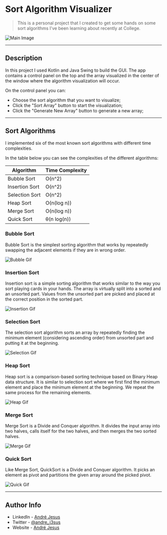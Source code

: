 # Sort Algorithm Visualizer

> This is a personal project that I created to get some hands on some sort algorithms I've been learning about recently
> at College.

![Main Image](docs/main_pic.png)

---

## Description

In this project I used Kotlin and Java Swing to build the GUI. The app contains a control panel on the top and the array
visualized in the center of the window where the algorithm visualization will occur.

On the control panel you can:

- Choose the sort algorithm that you want to visualize;
- Click the "Sort Array" button to start the visualization;
- Click the "Generate New Array" button to generate a new array;

---

## Sort Algorithms

I implemented six of the most known sort algorithms with different time complexities.

In the table below you can see the complexities of the different algorithms:

| Algorithm      | Time Complexity  |
| -------------- | -----------      |
| Bubble Sort    | O(n^2)           |
| Insertion Sort | O(n^2)           |
| Selection Sort | O(n^2)           |
| Heap Sort      | O(n(log n))      |
| Merge Sort     | O(n(log n))      |
| Quick Sort     | θ(n log(n))      |


### Bubble Sort

Bubble Sort is the simplest sorting algorithm that works by repeatedly swapping the adjacent elements if they are in
wrong order.

![Bubble Gif](docs/bubble.gif)

### Insertion Sort

Insertion sort is a simple sorting algorithm that works similar to the way you sort playing cards in your hands. The
array is virtually split into a sorted and an unsorted part. Values from the unsorted part are picked and placed at the
correct position in the sorted part.

![Insertion Gif](docs/insertion.gif)

### Selection Sort

The selection sort algorithm sorts an array by repeatedly finding the minimum element (considering ascending order)
from unsorted part and putting it at the beginning.

![Selection Gif](docs/selection.gif)

### Heap Sort

Heap sort is a comparison-based sorting technique based on Binary Heap data structure. It is similar to selection sort
where we first find the minimum element and place the minimum element at the beginning. We repeat the same process for
the remaining elements.

![Heap Gif](docs/heap.gif)

### Merge Sort

Merge Sort is a Divide and Conquer algorithm. It divides the input array into two halves, calls itself for the two
halves, and then merges the two sorted halves.

![Merge Gif](docs/merge.gif)

### Quick Sort

Like Merge Sort, QuickSort is a Divide and Conquer algorithm. It picks an element as pivot and partitions the given
array around the picked pivot.

![Quick Gif](docs/quick.gif)

---

## Author Info

- LinkedIn - [André Jesus](https://www.linkedin.com/in/andre-jesus-engineering)
- Twitter - [@andre_j3sus](https://twitter.com/andre_j3sus)
- Website - [André Jesus](https://sites.google.com/view/andre-jesus/p%C3%A1gina-inicial)
